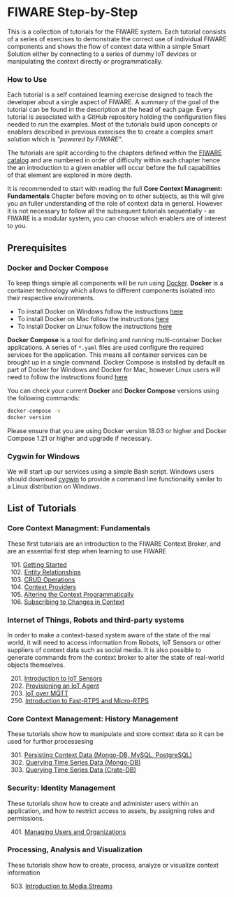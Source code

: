 # FIWARE Step-by-Step

This is a collection of tutorials for the FIWARE system. Each tutorial consists of a series
of exercises to demonstrate the correct use of individual FIWARE components and shows the flow of context
data within a simple Smart Solution either by connecting to a series of dummy IoT devices or manipulating
the context directly or programmatically.

<h3>How to Use</h3>

Each tutorial is a self contained learning exercise designed to teach the developer about a single aspect of FIWARE.
A summary of the goal of the tutorial can be found in the description at the head of each page. Every tutorial
is associated with a GitHub repository holding the configuration files needed to run the examples.
Most of the tutorials build upon concepts or enablers described in previous exercises the to create a
complex smart solution which is *"powered by FIWARE"*.

The tutorials are split according to the chapters defined within the [FIWARE catalog](https://www.fiware.org/developers/catalogue/) and are numbered in order of difficulty within each chapter hence the an introduction to a given
enabler will occur before the full capabilities of that element are explored in more depth.

It is recommended to start with reading the full **Core Context Managment: Fundamentals** Chapter
before moving on to other subjects, as this will give you an fuller understanding of the role of context data
in general. However it is not necessary to follow all the subsequent tutorials sequentially - as FIWARE
is a modular system, you can choose which enablers are of interest to you.



## Prerequisites

### Docker and Docker Compose

To keep things simple all components will be run using [Docker](https://www.docker.com). **Docker** is a container technology which allows to different components isolated into their respective environments.

* To install Docker on Windows follow the instructions [here](https://docs.docker.com/docker-for-windows/)
* To install Docker on Mac follow the instructions [here](https://docs.docker.com/docker-for-mac/)
* To install Docker on Linux follow the instructions [here](https://docs.docker.com/install/)

**Docker Compose** is a tool for defining and running multi-container Docker applications. A  series of `*.yaml`
files are used configure the required services for the application. This means all container services can be
brought up in a single command. Docker Compose is installed by default as part of Docker for Windows and
Docker for Mac, however Linux users will need to follow the instructions found [here](https://docs.docker.com/compose/install/)

You can check your current **Docker** and **Docker Compose** versions using the following commands:

```bash
docker-compose -v
docker version
```

Please ensure that you are using Docker version 18.03 or higher and Docker Compose 1.21 or higher and upgrade if necessary.

### Cygwin for Windows

We will start up our services using a simple Bash script. Windows users should download [cygwin](http://www.cygwin.com/) to provide a command line functionality similar to a Linux distribution on Windows.

## List of Tutorials

<h3>Core Context Managment: Fundamentals</h3>

These first tutorials are an introduction to the FIWARE Context Broker, and are an essential first step
when learning to use FIWARE

&nbsp; 101. [Getting Started](getting-started.md)<br/>
&nbsp; 102. [Entity Relationships](entity-relationships.md)<br/>
&nbsp; 103. [CRUD Operations](crud-operations.md)<br/>
&nbsp; 104. [Context Providers](context-providers.md)<br/>
&nbsp; 105. [Altering the Context Programmatically](accessing-context.md)<br/>
&nbsp; 106. [Subscribing to Changes in Context](subscriptions.md)<br/>

<h3>Internet of Things, Robots and third-party systems</h3>

In order to make a context-based system aware of the state of the real world, it will need to
access information from Robots, IoT Sensors or other suppliers of context data such as social media.
It is also possible to generate commands from the context broker to alter the state of real-world
objects themselves.

&nbsp; 201. [Introduction to IoT Sensors](iot-sensors.md)<br/>
&nbsp; 202. [Provisioning an IoT Agent](iot-agent.md)<br/>
&nbsp; 203. [IoT over MQTT](iot-over-mqtt.md)<br/>
&nbsp; 250. [Introduction to Fast-RTPS and Micro-RTPS ](fast-rtps-micro-rtps.md)<br/>

<h3>Core Context Management: History Management</h3>

These tutorials show how to manipulate and store context data so it can be used for
further processesing

&nbsp; 301. [Persisting Context Data (Mongo-DB, MySQL, PostgreSQL)](historic-context.md)<br/>
&nbsp; 302. [Querying Time Series Data (Mongo-DB)](short-term-history.md)<br/>
&nbsp; 303. [Querying Time Series Data (Crate-DB)](time-series-data.md)<br/>

<h3>Security: Identity Management</h3>

These tutorials show how to create and administer users within an application, and how to
restrict access to assets, by assigning roles and permissions.

&nbsp; 401. [Managing Users and Organizations](identity-management.md)<br/>

<h3>Processing, Analysis and Visualization</h3>

These tutorials show how to create, process, analyze or visualize context information

&nbsp; 503. [Introduction to Media Streams](media-streams.md)<br/>
